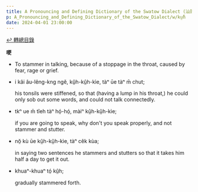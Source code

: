 ```yaml
---
title: A Pronouncing and Defining Dictionary of the Swatow Dialect (汕頭方言音義字典) / kṳ̂h
p: A_Pronouncing_and_Defining_Dictionary_of_the_Swatow_Dialect/w/kṳ̂h
date: 2024-04-01 23:00:00
---
```


[↩️ 轉總目錄](/A_Pronouncing_and_Defining_Dictionary_of_the_Swatow_Dialect)


**哽**
- To stammer in talking, because of a stoppage in the throat, caused by fear, rage or grief.

- i kâi âu-lêng-kng ngĕ, kṳ̂h-kṳ̂h-kìe, tàⁿ ūe tàⁿ m̄ chut;

  his tonsils were stiffened, so that (having a lump in his throat,) he could only sob out some words, and could not talk  connectedly.

- tkⁿ ue m̄ tîeh tàⁿ hó̤-hó̤, màiⁿ kṳ̂h-kṳ̂h-kìe;

  if you are going to speak, why don't you speak properly, and not stammer and stutter.

- nŏ̤ kù ūe kṳ̂h-kṳ̂h-kìe, tàⁿ cêk kùa;

  in saying two sentences he stammers and stutters so that it takes him half a day to get it out.

- khuaⁿ-khuaⁿ tó̤ kṳ̂h;

  gradually stammered forth.